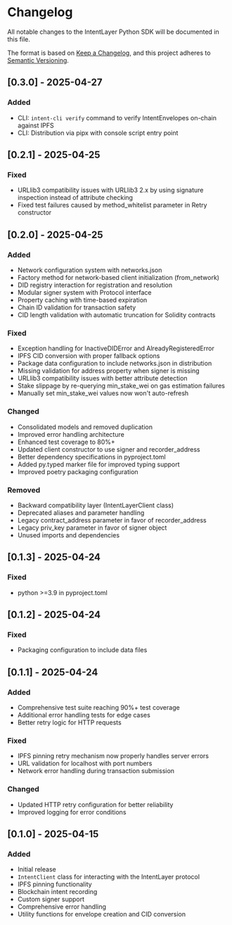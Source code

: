# Changelog

All notable changes to the IntentLayer Python SDK will be documented in this file.

The format is based on [Keep a Changelog](https://keepachangelog.com/en/1.0.0/),
and this project adheres to [Semantic Versioning](https://semver.org/spec/v2.0.0.html).

## [0.3.0] - 2025-04-27

### Added
- CLI: `intent-cli verify` command to verify IntentEnvelopes on-chain against IPFS
- CLI: Distribution via pipx with console script entry point

## [0.2.1] - 2025-04-25

### Fixed
- URLlib3 compatibility issues with URLlib3 2.x by using signature inspection instead of attribute checking
- Fixed test failures caused by method_whitelist parameter in Retry constructor

## [0.2.0] - 2025-04-25

### Added
- Network configuration system with networks.json
- Factory method for network-based client initialization (from_network)
- DID registry interaction for registration and resolution
- Modular signer system with Protocol interface
- Property caching with time-based expiration
- Chain ID validation for transaction safety
- CID length validation with automatic truncation for Solidity contracts

### Fixed
- Exception handling for InactiveDIDError and AlreadyRegisteredError
- IPFS CID conversion with proper fallback options
- Package data configuration to include networks.json in distribution
- Missing validation for address property when signer is missing
- URLlib3 compatibility issues with better attribute detection
- Stake slippage by re-querying min_stake_wei on gas estimation failures
- Manually set min_stake_wei values now won't auto-refresh

### Changed
- Consolidated models and removed duplication
- Improved error handling architecture 
- Enhanced test coverage to 80%+
- Updated client constructor to use signer and recorder_address
- Better dependency specifications in pyproject.toml
- Added py.typed marker file for improved typing support
- Improved poetry packaging configuration

### Removed
- Backward compatibility layer (IntentLayerClient class)
- Deprecated aliases and parameter handling
- Legacy contract_address parameter in favor of recorder_address
- Legacy priv_key parameter in favor of signer object
- Unused imports and dependencies

## [0.1.3] - 2025-04-24

### Fixed
- python >=3.9 in pyproject.toml 

## [0.1.2] - 2025-04-24

### Fixed
- Packaging configuration to include data files

## [0.1.1] - 2025-04-24

### Added
- Comprehensive test suite reaching 90%+ test coverage
- Additional error handling tests for edge cases
- Better retry logic for HTTP requests

### Fixed
- IPFS pinning retry mechanism now properly handles server errors
- URL validation for localhost with port numbers
- Network error handling during transaction submission

### Changed
- Updated HTTP retry configuration for better reliability
- Improved logging for error conditions


## [0.1.0] - 2025-04-15

### Added
- Initial release
- `IntentClient` class for interacting with the IntentLayer protocol
- IPFS pinning functionality
- Blockchain intent recording
- Custom signer support
- Comprehensive error handling
- Utility functions for envelope creation and CID conversion